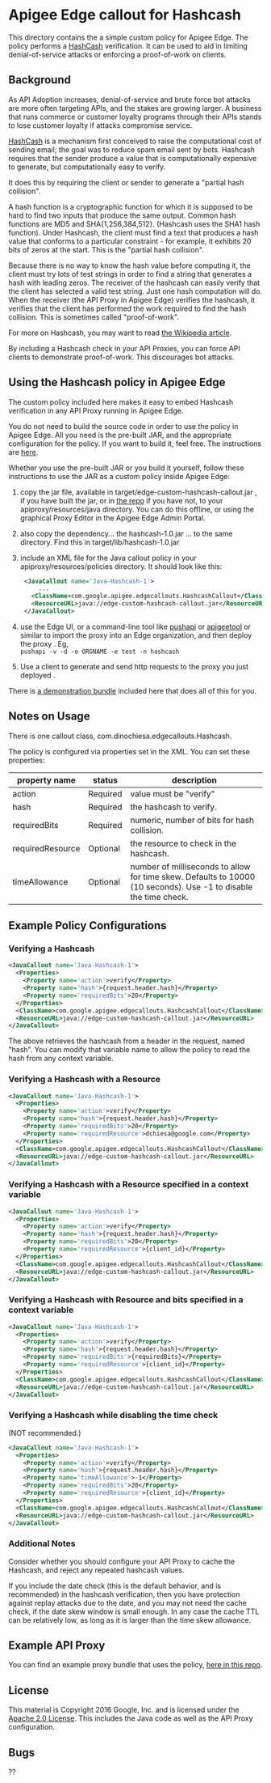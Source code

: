 # Apigee Edge callout for Hashcash

This directory contains the a simple custom policy for Apigee Edge. The
policy performs a [HashCash](http://www.hashcash.org/) verification.
It can be used to aid in limiting denial-of-service attacks or enforcing a proof-of-work on clients.

## Background

As API Adoption increases, denial-of-service and brute force bot attacks are more often targeting APIs, and the stakes are growing larger. A business that runs commerce or customer loyalty programs through their APIs stands to lose customer loyalty if attacks compromise service.

[HashCash](http://www.hashcash.org/) is a mechanism first conceived to raise the computational cost of sending email; the goal was to reduce spam email sent by bots. Hashcash requires that the sender produce a value that is computationally expensive to generate, but computationally easy to verify.

It does this by requiring the client or sender to generate a "partial hash collision". 

A hash function is a cryptographic function for which it is supposed to be hard to find two inputs that produce the same output. Common hash functions are MD5 and SHA{1,256,384,512}. (Hashcash uses the SHA1 hash function).  Under Hashcash, the client must find a text that produces a hash value that conforms to a particular constraint - for example, it exhibits 20 bits of zeros at the start. This is the "partial hash collision".

Because there is no way to know the hash value before computing it, the client
must try lots of test strings in order to find a string that generates a hash
with leading zeros. The receiver of the hashcash can easily verify that the
client has selected a valid test string. Just one hash computation will do. When
the receiver (the API Proxy in Apigee Edge) verifies the hashcash, it verifies
that the client has performed the work required to find the hash collision. This is
sometimes called "proof-of-work". 

For more on Hashcash, you may want to read [the Wikipedia
article](https://en.wikipedia.org/wiki/Hashcash).

By including a Hashcash check in your API Proxies, you can force API clients to
demonstrate proof-of-work. This discourages bot attacks.


## Using the Hashcash policy in Apigee Edge

The custom policy included here makes it easy to embed Hashcash verification in
any API Proxy running in Apigee Edge.

You do not need to build the source code in order to use the policy in Apigee Edge. 
All you need is the pre-built JAR, and the appropriate configuration for the policy. 
If you want to build it, feel free.  The instructions are [here](project). 

Whether you use the pre-built JAR or you build it yourself, follow these instructions to use the JAR as a custom policy inside Apigee Edge: 

1. copy the jar file, available in  target/edge-custom-hashcash-callout.jar , if you have built the jar, or in [the repo](bundle/apiproxy/resources/java/edge-custom-hashcash-callout.jar) if you have not, to your apiproxy/resources/java directory. You can do this offline, or using the graphical Proxy Editor in the Apigee Edge Admin Portal.

2. also copy the dependency... the hashcash-1.0.jar ... to the same directory.
   Find this in target/lib/hashcash-1.0.jar 

2. include an XML file for the Java callout policy in your
   apiproxy/resources/policies directory. It should look
   like this:  
   ```xml
    <JavaCallout name='Java-Hashcash-1'>
        ...
      <ClassName>com.google.apigee.edgecallouts.HashcashCallout</ClassName>
      <ResourceURL>java://edge-custom-hashcash-callout.jar</ResourceURL>
    </JavaCallout>
   ```  

3. use the Edge UI, or a command-line tool like [pushapi](https://github.com/carloseberhardt/apiploy) or [apigeetool](https://github.com/apigee/apigeetool-node) or similar to
   import the proxy into an Edge organization, and then deploy the proxy . 
   Eg,    
   ```pushapi -v -d -o ORGNAME -e test -n hashcash ```

4. Use a client to generate and send http requests to the proxy you just deployed .


There is [a demonstration bundle](bundle) included here that does all of this for you.


## Notes on Usage

There is one callout class, com.dinochiesa.edgecallouts.Hashcash.

The policy is configured via properties set in the XML.  You can set these properties: 

| property name     | status    | description                                | 
| ----------------- |-----------|--------------------------------------------| 
| action            | Required  | value must be "verify"                     |
| hash              | Required  | the hashcash to verify.                    |
| requiredBits      | Required  | numeric, number of bits for hash collision.|
| requiredResource  | Optional  | the resource to check in the hashcash.     |
| timeAllowance     | Optional  | number of milliseconds to allow for time skew. Defaults to 10000 (10 seconds). Use -1 to disable the time check. |


## Example Policy Configurations

### Verifying a Hashcash

```xml
<JavaCallout name='Java-Hashcash-1'>
  <Properties>
    <Property name='action'>verify</Property>
    <Property name='hash'>{request.header.hash}</Property>
    <Property name='requiredBits'>20</Property>
  </Properties>
  <ClassName>com.google.apigee.edgecallouts.HashcashCallout</ClassName>
  <ResourceURL>java://edge-custom-hashcash-callout.jar</ResourceURL>
</JavaCallout>
```

The above retrieves the hashcash from a header in the request, named "hash". You can modify that variable name to allow the policy to read the hash from any context variable. 


### Verifying a Hashcash with a Resource

```xml
<JavaCallout name='Java-Hashcash-1'>
  <Properties>
    <Property name='action'>verify</Property>
    <Property name='hash'>{request.header.hash}</Property>
    <Property name='requiredBits'>20</Property>
    <Property name='requiredResource'>dchiesa@google.com</Property>
  </Properties>
  <ClassName>com.google.apigee.edgecallouts.HashcashCallout</ClassName>
  <ResourceURL>java://edge-custom-hashcash-callout.jar</ResourceURL>
</JavaCallout>
```

### Verifying a Hashcash with a Resource specified in a context variable

```xml
<JavaCallout name='Java-Hashcash-1'>
  <Properties>
    <Property name='action'>verify</Property>
    <Property name='hash'>{request.header.hash}</Property>
    <Property name='requiredBits'>20</Property>
    <Property name='requiredResource'>{client_id}</Property>
  </Properties>
  <ClassName>com.google.apigee.edgecallouts.HashcashCallout</ClassName>
  <ResourceURL>java://edge-custom-hashcash-callout.jar</ResourceURL>
</JavaCallout>
```

### Verifying a Hashcash with Resource and bits specified in a context variable

```xml
<JavaCallout name='Java-Hashcash-1'>
  <Properties>
    <Property name='action'>verify</Property>
    <Property name='hash'>{request.header.hash}</Property>
    <Property name='requiredBits'>{requiredBits}</Property>
    <Property name='requiredResource'>{client_id}</Property>
  </Properties>
  <ClassName>com.google.apigee.edgecallouts.HashcashCallout</ClassName>
  <ResourceURL>java://edge-custom-hashcash-callout.jar</ResourceURL>
</JavaCallout>
```

### Verifying a Hashcash while disabling the time check

(NOT recommended.)

```xml
<JavaCallout name='Java-Hashcash-1'>
  <Properties>
    <Property name='action'>verify</Property>
    <Property name='hash'>{request.header.hash}</Property>
    <Property name='timeAllowance'>-1</Property>
    <Property name='requiredBits'>20</Property>
    <Property name='requiredResource'>{client_id}</Property>
  </Properties>
  <ClassName>com.google.apigee.edgecallouts.HashcashCallout</ClassName>
  <ResourceURL>java://edge-custom-hashcash-callout.jar</ResourceURL>
</JavaCallout>
```

### Additional Notes

Consider whether you should configure your API Proxy to cache the
Hashcash, and reject any repeated hashcash values.

If you include the date check (this is the default behavior, and is
recommended) in the hashcash verification, then you have protection
against replay attacks due to the date, and you may not need the cache
check, if the date skew window is small enough. In any case the cache
TTL can be relatively low, as long as it is larger than the time skew
allowance.


## Example API Proxy

You can find an example proxy bundle that uses the policy, [here in this repo](bundle/apiproxy).



## License

This material is Copyright 2016 Google, Inc.
and is licensed under the [Apache 2.0 License](LICENSE). This includes the Java code as well as the API Proxy configuration. 

## Bugs

??

